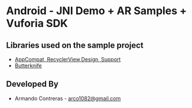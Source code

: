 # Android - JNI Demo + AR Samples + Vuforia SDK

Libraries used on the sample project
------------------------------------
* [AppCompat, RecyclerView,Design, Support][4]
* [Butterknife][3]

[3]: http://jakewharton.github.io/butterknife/
[4]: http://developer.android.com/intl/es/tools/support-library/index.html


Developed By
------------

* Armando Contreras  - <arco1082@gmail.com>
